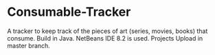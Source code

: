 # Consumable-Tracker
A tracker to keep track of the pieces of art (series, movies, books) that consume. 
Build in Java. 
NetBeans IDE 8.2 is used.
Projects Upload in master branch.
